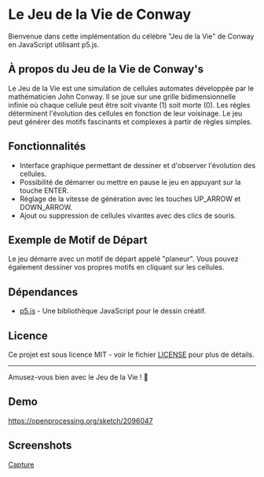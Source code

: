 # Le Jeu de la Vie de Conway

Bienvenue dans cette implémentation du célèbre "Jeu de la Vie" de Conway en JavaScript utilisant p5.js.

## À propos du Jeu de la Vie de Conway's

Le Jeu de la Vie est une simulation de cellules automates développée par le mathématicien John Conway. Il se joue sur une grille bidimensionnelle infinie où chaque cellule peut être soit vivante (1) soit morte (0). Les règles déterminent l'évolution des cellules en fonction de leur voisinage. Le jeu peut générer des motifs fascinants et complexes à partir de règles simples.

## Fonctionnalités

- Interface graphique permettant de dessiner et d'observer l'évolution des cellules.
- Possibilité de démarrer ou mettre en pause le jeu en appuyant sur la touche ENTER.
- Réglage de la vitesse de génération avec les touches UP_ARROW et DOWN_ARROW.
- Ajout ou suppression de cellules vivantes avec des clics de souris.


## Exemple de Motif de Départ

Le jeu démarre avec un motif de départ appelé "planeur". Vous pouvez également dessiner vos propres motifs en cliquant sur les cellules.

## Dépendances

- [p5.js](https://p5js.org/) - Une bibliothèque JavaScript pour le dessin créatif.

## Licence

Ce projet est sous licence MIT - voir le fichier [LICENSE](LICENSE) pour plus de détails.

---

Amusez-vous bien avec le Jeu de la Vie ! 🚀

## Demo

https://openprocessing.org/sketch/2096047

## Screenshots

[Capture](https://github.com/elsonwets/game-of-life/assets/143769033/a92e7f8d-acf5-44a0-b917-99959cd9240c)
